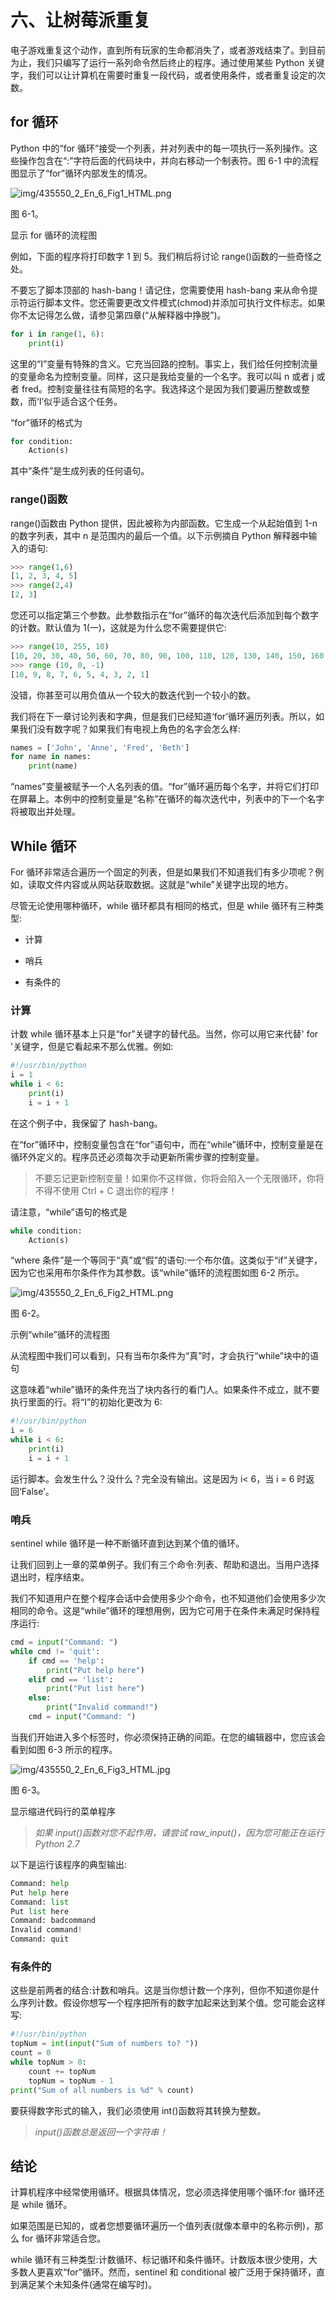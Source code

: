 # 六、让树莓派重复

电子游戏重复这个动作，直到所有玩家的生命都消失了，或者游戏结束了。到目前为止，我们只编写了运行一系列命令然后终止的程序。通过使用某些 Python 关键字，我们可以让计算机在需要时重复一段代码，或者使用条件，或者重复设定的次数。

## for 循环

Python 中的“for 循环”接受一个列表，并对列表中的每一项执行一系列操作。这些操作包含在“:”字符后面的代码块中，并向右移动一个制表符。图 6-1 中的流程图显示了“for”循环内部发生的情况。

![img/435550_2_En_6_Fig1_HTML.png](img/435550_2_En_6_Fig1_HTML.png)

图 6-1。

显示 for 循环的流程图

例如，下面的程序将打印数字 1 到 5。我们稍后将讨论 range()函数的一些奇怪之处。

不要忘了脚本顶部的 hash-bang！请记住，您需要使用 hash-bang 来从命令提示符运行脚本文件。您还需要更改文件模式(chmod)并添加可执行文件标志。如果你不太记得怎么做，请参见第四章(“从解释器中挣脱”)。

```py
for i in range(1, 6):
    print(i)

```

这里的“I”变量有特殊的含义。它充当回路的控制。事实上，我们给任何控制流量的变量命名为控制变量。同样，这只是我给变量的一个名字。我可以叫 n 或者 j 或者 fred。控制变量往往有简短的名字。我选择这个是因为我们要遍历整数或整数，而‘I’似乎适合这个任务。

“for”循环的格式为

```py
for condition:
    Action(s)

```

其中“条件”是生成列表的任何语句。

### range()函数

range()函数由 Python 提供，因此被称为内部函数。它生成一个从起始值到 1-n 的数字列表，其中 n 是范围内的最后一个值。以下示例摘自 Python 解释器中输入的语句:

```py
>>> range(1,6)
[1, 2, 3, 4, 5]
>>> range(2,4)
[2, 3]

```

您还可以指定第三个参数。此参数指示在“for”循环的每次迭代后添加到每个数字的计数。默认值为 1(一)，这就是为什么您不需要提供它:

```py
>>> range(10, 255, 10)
[10, 20, 30, 40, 50, 60, 70, 80, 90, 100, 110, 120, 130, 140, 150, 160, 170, 180, 190, 200, 210, 220, 230, 240, 250]
>>> range (10, 0, -1)
[10, 9, 8, 7, 6, 5, 4, 3, 2, 1]

```

没错，你甚至可以用负值从一个较大的数迭代到一个较小的数。

我们将在下一章讨论列表和字典，但是我们已经知道‘for’循环遍历列表。所以，如果我们没有数字呢？如果我们有电视上角色的名字会怎么样:

```py
names = ['John', 'Anne', 'Fred', 'Beth']
for name in names:
    print(name)

```

“names”变量被赋予一个人名列表的值。“for”循环遍历每个名字，并将它们打印在屏幕上。本例中的控制变量是“名称”在循环的每次迭代中，列表中的下一个名字将被取出并处理。

## While 循环

For 循环非常适合遍历一个固定的列表，但是如果我们不知道我们有多少项呢？例如，读取文件内容或从网站获取数据。这就是“while”关键字出现的地方。

尽管无论使用哪种循环，while 循环都具有相同的格式，但是 while 循环有三种类型:

*   计算

*   哨兵

*   有条件的

### 计算

计数 while 循环基本上只是“for”关键字的替代品。当然，你可以用它来代替' for '关键字，但是它看起来不那么优雅。例如:

```py
#!/usr/bin/python
i = 1
while i < 6:
    print(i)
    i = i + 1

```

在这个例子中，我保留了 hash-bang。

在“for”循环中，控制变量包含在“for”语句中，而在“while”循环中，控制变量是在循环外定义的。程序员还必须每次手动更新所需步骤的控制变量。

> 不要忘记更新控制变量！如果你不这样做，你将会陷入一个无限循环，你将不得不使用 Ctrl + C 退出你的程序！

请注意，“while”语句的格式是

```py
while condition:
    Action(s)

```

“where 条件”是一个等同于“真”或“假”的语句:一个布尔值。这类似于“if”关键字，因为它也采用布尔条件作为其参数。该“while”循环的流程图如图 6-2 所示。

![img/435550_2_En_6_Fig2_HTML.png](img/435550_2_En_6_Fig2_HTML.png)

图 6-2。

示例“while”循环的流程图

从流程图中我们可以看到，只有当布尔条件为“真”时，才会执行“while”块中的语句

这意味着“while”循环的条件充当了块内各行的看门人。如果条件不成立，就不要执行里面的行。将“I”的初始化更改为 6:

```py
#!/usr/bin/python
i = 6
while i < 6:
    print(i)
    i = i + 1

```

运行脚本。会发生什么？没什么？完全没有输出。这是因为 i< 6，当 i = 6 时返回‘False’。

### 哨兵

sentinel while 循环是一种不断循环直到达到某个值的循环。

让我们回到上一章的菜单例子。我们有三个命令:列表、帮助和退出。当用户选择退出时，程序结束。

我们不知道用户在整个程序会话中会使用多少个命令，也不知道他们会使用多少次相同的命令。这是“while”循环的理想用例，因为它可用于在条件未满足时保持程序运行:

```py
cmd = input("Command: ")
while cmd != 'quit':
    if cmd == 'help':
        print("Put help here")
    elif cmd == 'list':
        print("Put list here")
    else:
        print("Invalid command!")
    cmd = input("Command: ")

```

当我们开始进入多个标签时，你必须保持正确的间距。在您的编辑器中，您应该会看到如图 6-3 所示的程序。

![img/435550_2_En_6_Fig3_HTML.jpg](img/435550_2_En_6_Fig3_HTML.jpg)

图 6-3。

显示缩进代码行的菜单程序

> *如果 input()函数对您不起作用，请尝试 raw_input()，因为您可能正在运行 Python 2.7*

以下是运行该程序的典型输出:

```py
Command: help
Put help here
Command: list
Put list here
Command: badcommand
Invalid command!
Command: quit

```

### 有条件的

这些是前两者的结合:计数和哨兵。这是当你想计数一个序列，但你不知道你是什么序列计数。假设你想写一个程序把所有的数字加起来达到某个值。您可能会这样写:

```py
#!/usr/bin/python
topNum = int(input("Sum of numbers to? "))
count = 0
while topNum > 0:
    count += topNum
    topNum = topNum - 1
print("Sum of all numbers is %d" % count)

```

要获得数字形式的输入，我们必须使用 int()函数将其转换为整数。

> *input()函数总是返回一个字符串！*

## 结论

计算机程序中经常使用循环。根据具体情况，您必须选择使用哪个循环:for 循环还是 while 循环。

如果范围是已知的，或者您想要循环遍历一个值列表(就像本章中的名称示例)，那么 for 循环非常适合您。

while 循环有三种类型:计数循环、标记循环和条件循环。计数版本很少使用，大多数人更喜欢“for”循环。然而，sentinel 和 conditional 被广泛用于保持循环，直到满足某个未知条件(通常在编写时)。